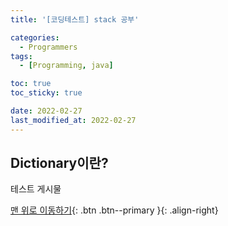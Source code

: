 ```yaml
---
title: '[코딩테스트] stack 공부'

categories:
  - Programmers
tags:
  - [Programming, java]

toc: true
toc_sticky: true

date: 2022-02-27
last_modified_at: 2022-02-27
---
```


## Dictionary이란?

테스트 게시물

[맨 위로 이동하기](#){: .btn .btn--primary }{: .align-right}
